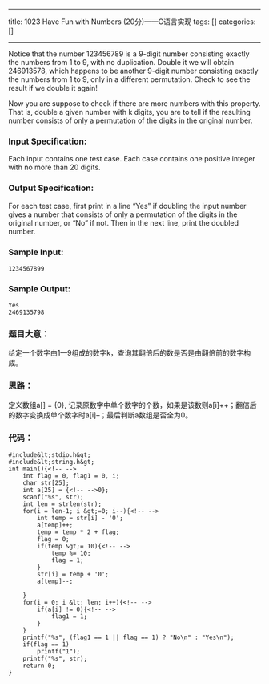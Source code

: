 
--- 
title:  1023 Have Fun with Numbers (20分)——C语言实现 
tags: []
categories: [] 

---
Notice that the number 123456789 is a 9-digit number consisting exactly the numbers from 1 to 9, with no duplication. Double it we will obtain 246913578, which happens to be another 9-digit number consisting exactly the numbers from 1 to 9, only in a different permutation. Check to see the result if we double it again!

Now you are suppose to check if there are more numbers with this property. That is, double a given number with k digits, you are to tell if the resulting number consists of only a permutation of the digits in the original number.

### Input Specification:

Each input contains one test case. Each case contains one positive integer with no more than 20 digits.

### Output Specification:

For each test case, first print in a line “Yes” if doubling the input number gives a number that consists of only a permutation of the digits in the original number, or “No” if not. Then in the next line, print the doubled number.

### Sample Input:

```
1234567899

```

### Sample Output:

```
Yes
2469135798

```

### 题目大意：

给定一个数字由1—9组成的数字k，查询其翻倍后的数是否是由翻倍前的数字构成。

### 思路：

定义数组a[] = {0}, 记录原数字中单个数字的个数，如果是该数则a[i]++；翻倍后的数字变换成单个数字时a[i]–；最后判断a数组是否全为0。

### 代码：

```
#include&lt;stdio.h&gt;
#include&lt;string.h&gt;
int main(){<!-- -->
	int flag = 0, flag1 = 0, i;
	char str[25];
	int a[25] = {<!-- -->0};
	scanf("%s", str);
	int len = strlen(str);
	for(i = len-1; i &gt;=0; i--){<!-- -->
		int temp = str[i] - '0';
		a[temp]++;
		temp = temp * 2 + flag;
		flag = 0;
		if(temp &gt;= 10){<!-- -->
			temp %= 10;
			flag = 1;
		}
		str[i] = temp + '0';
		a[temp]--;

	}
	for(i = 0; i &lt; len; i++){<!-- -->
		if(a[i] != 0){<!-- -->
			flag1 = 1;
		}
	}
	printf("%s", (flag1 == 1 || flag == 1) ? "No\n" : "Yes\n");
	if(flag == 1) 
		printf("1");
	printf("%s", str);
	return 0;
}

```
